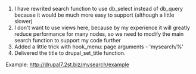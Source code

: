 1. I have rewrited search function to use db_select instead of db_query because it would be much more easy to support (although a little slower)
2. I don't want to use views here, because by my experience it will greatly reduce performance for many nodes, so we need to modify the main search function to support my code further
3. Added a little trick with hook_menu: page arguments - 'mysearch/%'
4. Delivered the title to drupal_set_title function.

Example: http://drupal7.2st.biz/mysearch/example